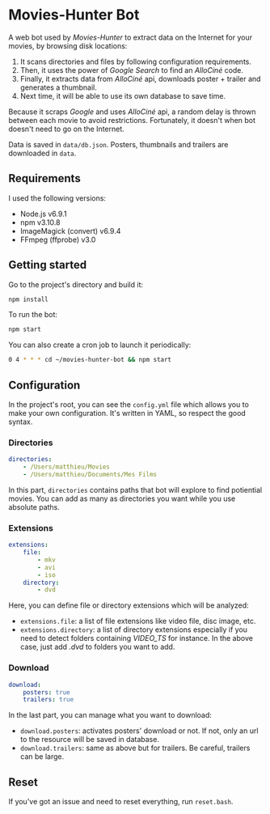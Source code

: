# Movies-Hunter Bot

A web bot used by *Movies-Hunter* to extract data on the Internet for your movies, by browsing disk locations:

1. It scans directories and files by following configuration requirements.
2. Then, it uses the power of *Google Search* to find an *AlloCiné* code.
3. Finally, it extracts data from *AlloCiné* api, downloads poster + trailer and generates a thumbnail.
4. Next time, it will be able to use its own database to save time.

Because it scraps *Google* and uses *AlloCiné* api, a random delay is thrown between each movie to avoid restrictions. Fortunately, it doesn't when bot doesn't need to go on the Internet.

Data is saved in `data/db.json`. Posters, thumbnails and trailers are downloaded in `data`.



## Requirements

I used the following versions:

* Node.js v6.9.1
* npm v3.10.8
* ImageMagick (convert) v6.9.4
* FFmpeg (ffprobe) v3.0



## Getting started

Go to the project's directory and build it:

```bash
npm install
```

To run the bot:

```bash
npm start
```

You can also create a cron job to launch it periodically:
```bash
0 4 * * * cd ~/movies-hunter-bot && npm start
```



## Configuration

In the project's root, you can see the `config.yml` file which allows you to make your own configuration. It's written in YAML, so respect the good syntax.


### Directories

```yml
directories:
    - /Users/matthieu/Movies
    - /Users/matthieu/Documents/Mes Films
```

In this part, `directories` contains paths that bot will explore to find potiential movies. You can add as many as directories you want while you use absolute paths.


### Extensions

```yml
extensions:
    file:
        - mkv
        - avi
        - iso
    directory:
        - dvd
```

Here, you can define file or directory extensions which will be analyzed:
* `extensions.file`: a list of file extensions like video file, disc image, etc.
* `extensions.directory`: a list of directory extensions especially if you need to detect folders containing *VIDEO_TS* for instance. In the above case, just add *.dvd* to folders you want to add.


### Download

```yml
download:
    posters: true
    trailers: true
```

In the last part, you can manage what you want to download:
* `download.posters`: activates posters' download or not. If not, only an url to the resource will be saved in database.
* `download.trailers`: same as above but for trailers. Be careful, trailers can be large.



## Reset

If you've got an issue and need to reset everything, run `reset.bash`.
